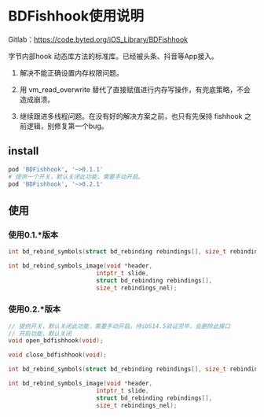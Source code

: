 # BDFishhook使用说明  

Gitlab：<https://code.byted.org/iOS_Library/BDFishhook>

字节内部hook 动态库方法的标准库。已经被头条、抖音等App接入。

1. 解决不能正确设置内存权限问题。

2. 用 vm_read_overwrite 替代了直接赋值进行内存写操作，有兜底策略，不会造成崩溃。

3. 继续跟进多线程问题。在没有好的解决方案之前，也只有先保持 fishhook 之前逻辑，别修复第一个bug。

## install

```ruby
pod 'BDFishhook', '~>0.1.1'
# 提供一个开关，默认关闭此功能，需要手动开启。
pod 'BDFishhook', '~>0.2.1'
```

## 使用

### 使用0.1.*版本

```c++
int bd_rebind_symbols(struct bd_rebinding rebindings[], size_t rebindings_nel);

int bd_rebind_symbols_image(void *header,
                         intptr_t slide,
                         struct bd_rebinding rebindings[],
                         size_t rebindings_nel);
```

### 使用0.2.*版本

```c++
// 提供开关，默认关闭此功能，需要手动开启。待iOS14.5验证完毕，会删除此接口
// 开启功能，默认关闭
void open_bdfishhook(void);

void close_bdfishhook(void);

int bd_rebind_symbols(struct bd_rebinding rebindings[], size_t rebindings_nel);

int bd_rebind_symbols_image(void *header,
                         intptr_t slide,
                         struct bd_rebinding rebindings[],
                         size_t rebindings_nel);
```

